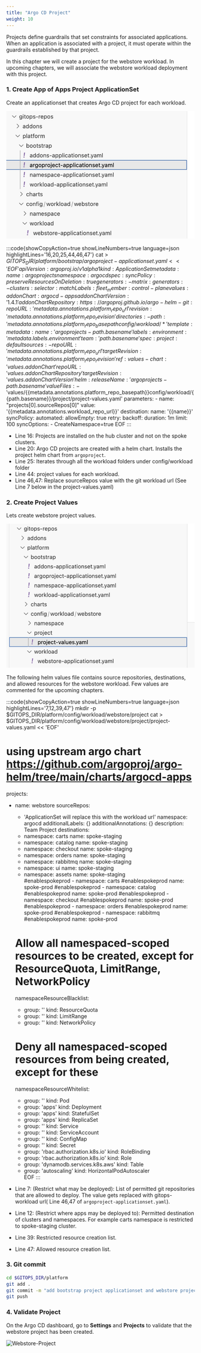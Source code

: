 ```yaml
---
title: "Argo CD Project"
weight: 10
---
```


Projects define guardrails that set constraints for associated applications. When an application is associated with a project, it must operate within the guardrails established by that project.

In this chapter we will create a project for the webstore workload. In upcoming chapters, we will associate the webstore workload deployment with this project.

### 1. Create App of Apps Project ApplicationSet

Create an applicationset that creates Argo CD project for each workload.

![Project AppofApps](/static/images/project-applicationset.jpg)

<!-- prettier-ignore-start -->
:::code{showCopyAction=true showLineNumbers=true language=json highlightLines='16,20,25,44,46,47'}
cat > $GITOPS_DIR/platform/bootstrap/argoproject-applicationset.yaml << 'EOF'
apiVersion: argoproj.io/v1alpha1
kind: ApplicationSet
metadata:
  name: argoprojects
  namespace: argocd
spec:
  syncPolicy:
    preserveResourcesOnDeletion: true
  generators:
    - matrix:
        generators:
          - clusters:
              selector:
                matchLabels:
                  fleet_member: control-plane
              values:
                addonChart: argocd-apps
                addonChartVersion: '1.4.1'
                addonChartRepository: https://argoproj.github.io/argo-helm
          - git:
              repoURL: '{{metadata.annotations.platform_repo_url}}'
              revision: '{{metadata.annotations.platform_repo_revision}}'
              directories:
                - path: '{{metadata.annotations.platform_repo_basepath}}config/workload/*'
  template:
    metadata:
      name: 'argoprojects-{{path.basename}}'
      labels:
        environment: '{{metadata.labels.environment}}'
        team: '{{path.basename}}'
    spec:
      project: default
      sources:
        - repoURL: '{{metadata.annotations.platform_repo_url}}'
          targetRevision: '{{metadata.annotations.platform_repo_revision}}'
          ref: values
        - chart: '{{values.addonChart}}'
          repoURL: '{{values.addonChartRepository}}'
          targetRevision: '{{values.addonChartVersion}}'
      helm:
        releaseName: 'argoprojects-{{path.basename}}'
        valueFiles:
          - '$values/{{metadata.annotations.platform_repo_basepath}}config/workload/{{path.basename}}/project/project-values.yaml'
        parameters:
          - name: "projects[0].sourceRepos[0]"
            value: '{{metadata.annotations.workload_repo_url}}'
      destination:
        name: '{{name}}'
      syncPolicy:
        automated:
          allowEmpty: true
        retry:
          backoff:
            duration: 1m
            limit: 100
        syncOptions:
          - CreateNamespace=true
EOF
:::
<!-- prettier-ignore-end -->

- Line 16: Projects are installed on the hub cluster and not on the spoke clusters.
- Line 20: Argo CD projects are created with a helm chart. Installs the project helm chart from `argoproject`.
- Line 25: Iterates through all the workload folders under config/workload folder
- Line 44: project values for each workload.
- Line 46,47: Replace sourceRepos value with the git workload url (See Line 7 below in the project-values.yaml)

### 2. Create Project Values

Lets create webstore project values.

![project-values](/static/images/project-values.jpg)

The following helm values file contains source repositories, destinations, and allowed resources for the webstore workload. Few values are commented for the upcoming chapters.

:::code{showCopyAction=true showLineNumbers=true language=json highlightLines='7,12,39,47'}
mkdir -p $GITOPS_DIR/platform/config/workload/webstore/project
cat > $GITOPS_DIR/platform/config/workload/webstore/project/project-values.yaml << 'EOF'

# using upstream argo chart https://github.com/argoproj/argo-helm/tree/main/charts/argocd-apps

projects:

- name: webstore
  sourceRepos:

  - 'ApplicationSet will replace this with the workload url'
    namespace: argocd
    additionalLabels: {}
    additionalAnnotations: {}
    description: Team Project
    destinations:
  - namespace: carts
    name: spoke-staging
  - namespace: catalog
    name: spoke-staging
  - namespace: checkout
    name: spoke-staging
  - namespace: orders
    name: spoke-staging
  - namespace: rabbitmq
    name: spoke-staging
  - namespace: ui
    name: spoke-staging
  - namespace: assets
    name: spoke-staging  
    #enablespokeprod - namespace: carts
    #enablespokeprod name: spoke-prod
    #enablespokeprod - namespace: catalog
    #enablespokeprod name: spoke-prod
    #enablespokeprod - namespace: checkout
    #enablespokeprod name: spoke-prod
    #enablespokeprod - namespace: orders
    #enablespokeprod name: spoke-prod
    #enablespokeprod - namespace: rabbitmq
    #enablespokeprod name: spoke-prod

  # Allow all namespaced-scoped resources to be created, except for ResourceQuota, LimitRange, NetworkPolicy

  namespaceResourceBlacklist:

  - group: ''
    kind: ResourceQuota
  - group: ''
    kind: LimitRange
  - group: ''
    kind: NetworkPolicy

  # Deny all namespaced-scoped resources from being created, except for these

  namespaceResourceWhitelist:

  - group: ''
    kind: Pod
  - group: 'apps'
    kind: Deployment
  - group: 'apps'
    kind: StatefulSet
  - group: 'apps'
    kind: ReplicaSet
  - group: ''
    kind: Service
  - group: ''
    kind: ServiceAccount
  - group: ''
    kind: ConfigMap
  - group: ''
    kind: Secret
  - group: 'rbac.authorization.k8s.io'
    kind: RoleBinding
  - group: 'rbac.authorization.k8s.io'
    kind: Role
  - group: 'dynamodb.services.k8s.aws'
    kind: Table
  - group: 'autoscaling'
    kind: HorizontalPodAutoscaler  
    EOF
    :::

- Line 7: (Restrict what may be deployed): List of permitted git repositories that are allowed to deploy. The value gets replaced with gitops-workload url( Line 46,47 of `argoproject-applicationset.yaml`).
- Line 12: (Restrict where apps may be deployed to): Permitted destination of clusters and namespaces. For example carts namespace is restricted to spoke-staging cluster.
- Line 39: Restricted resource creation list.
- Line 47: Allowed resource creation list.

### 3. Git commit

```bash
cd $GITOPS_DIR/platform
git add .
git commit -m "add bootstrap project applicationset and webstore project values"
git push
```

### 4. Validate Project

On the Argo CD dashboard, go to **Settings** and **Projects** to validate that the webstore project has been created.

![Webstore-Project](/static/images/webstore-project.png)
